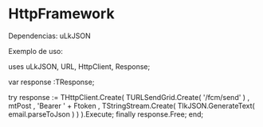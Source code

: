 # HttpFramework

Dependencias: 
  uLkJSON


Exemplo de uso: 

uses
  uLkJSON,
  URL, HttpClient, Response;

var
  response :TResponse;

try
  response := THttpClient.Create( TURLSendGrid.Create( '/fcm/send' )
                                     , mtPost
                                     , 'Bearer ' + Ftoken
                                     , TStringStream.Create( TlkJSON.GenerateText( email.parseToJson ) ) ).Execute;
finally
  response.Free;
end;

